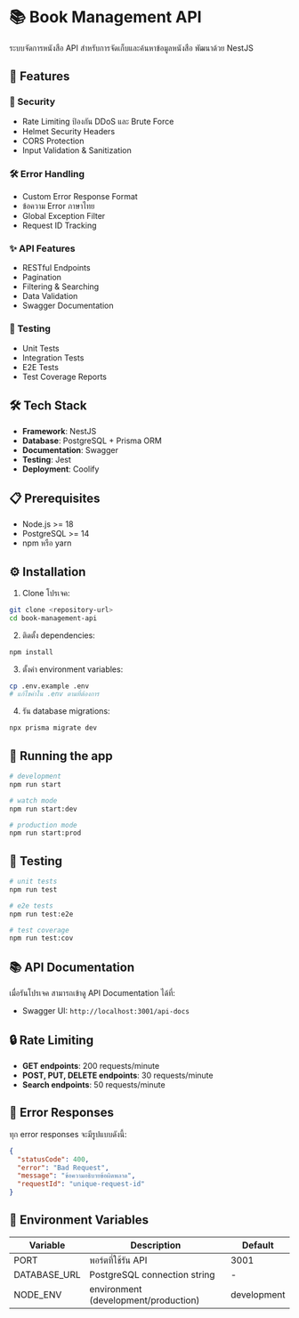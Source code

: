 # 📚 Book Management API

ระบบจัดการหนังสือ API สำหรับการจัดเก็บและค้นหาข้อมูลหนังสือ พัฒนาด้วย NestJS

## 🚀 Features

### 🔐 Security
- Rate Limiting ป้องกัน DDoS และ Brute Force
- Helmet Security Headers
- CORS Protection
- Input Validation & Sanitization

### 🛠 Error Handling
- Custom Error Response Format
- ข้อความ Error ภาษาไทย
- Global Exception Filter
- Request ID Tracking

### ✨ API Features
- RESTful Endpoints
- Pagination
- Filtering & Searching
- Data Validation
- Swagger Documentation

### 🧪 Testing
- Unit Tests
- Integration Tests
- E2E Tests
- Test Coverage Reports

## 🛠 Tech Stack

- **Framework**: NestJS
- **Database**: PostgreSQL + Prisma ORM
- **Documentation**: Swagger
- **Testing**: Jest
- **Deployment**: Coolify

## 📋 Prerequisites

- Node.js >= 18
- PostgreSQL >= 14
- npm หรือ yarn

## ⚙️ Installation

1. Clone โปรเจค:
```bash
git clone <repository-url>
cd book-management-api
```

2. ติดตั้ง dependencies:
```bash
npm install
```

3. ตั้งค่า environment variables:
```bash
cp .env.example .env
# แก้ไขค่าใน .env ตามที่ต้องการ
```

4. รัน database migrations:
```bash
npx prisma migrate dev
```

## 🚀 Running the app

```bash
# development
npm run start

# watch mode
npm run start:dev

# production mode
npm run start:prod
```

## 🧪 Testing

```bash
# unit tests
npm run test

# e2e tests
npm run test:e2e

# test coverage
npm run test:cov
```

## 📚 API Documentation

เมื่อรันโปรเจค สามารถเข้าดู API Documentation ได้ที่:
- Swagger UI: `http://localhost:3001/api-docs`

## 🔒 Rate Limiting

- **GET endpoints**: 200 requests/minute
- **POST, PUT, DELETE endpoints**: 30 requests/minute
- **Search endpoints**: 50 requests/minute

## 🌟 Error Responses

ทุก error responses จะมีรูปแบบดังนี้:
```json
{
  "statusCode": 400,
  "error": "Bad Request",
  "message": "ข้อความอธิบายข้อผิดพลาด",
  "requestId": "unique-request-id"
}
```

## 📝 Environment Variables

| Variable | Description | Default |
|----------|-------------|---------|
| PORT | พอร์ตที่ใช้รัน API | 3001 |
| DATABASE_URL | PostgreSQL connection string | - |
| NODE_ENV | environment (development/production) | development |

